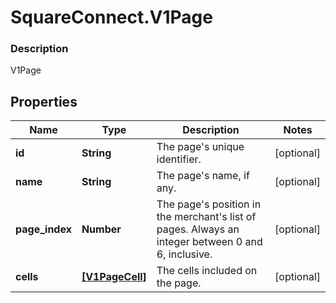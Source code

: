 # SquareConnect.V1Page

### Description

V1Page

## Properties
Name | Type | Description | Notes
------------ | ------------- | ------------- | -------------
**id** | **String** | The page&#39;s unique identifier. | [optional] 
**name** | **String** | The page&#39;s name, if any. | [optional] 
**page_index** | **Number** | The page&#39;s position in the merchant&#39;s list of pages. Always an integer between 0 and 6, inclusive. | [optional] 
**cells** | [**[V1PageCell]**](V1PageCell.md) | The cells included on the page. | [optional] 


